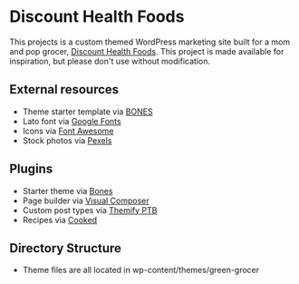 # Discount Health Foods

This projects is a custom themed WordPress marketing site built for a mom and pop grocer, [Discount Health Foods](http://www.dhfoodsinc.com). This project is made available for inspiration, but please don't use without modification. 

## External resources
* Theme starter template via [BONES](https://html5boilerplate.com/)
* Lato font via [Google Fonts](https://fonts.google.com/specimen/Lato)
* Icons via [Font Awesome](https://fontawesome.com/)
* Stock photos via [Pexels](https://www.pexels.com)

## Plugins
* Starter theme via [Bones](https://themble.com/bones/)
* Page builder via [Visual Composer](https://visualcomposer.com/)
* Custom post types via [Themify PTB](https://themify.me/post-type-builder)
* Recipes via [Cooked](https://demos.boxystudio.com/cooked/)

## Directory Structure
* Theme files are all located in wp-content/themes/green-grocer

